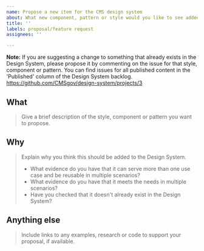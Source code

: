 ```yaml
---
name: Propose a new item for the CMS design system
about: What new component, pattern or style would you like to see added
title: ''
labels: proposal/feature request
assignees: ''

---
```


**Note:**
If you are suggesting a change to something that already exists in the Design System,
please propose it by commenting on the issue for that style, component or pattern.
You can find issues for all published content in the 'Published' column of the Design System backlog.
https://github.com/CMSgov/design-system/projects/3


## What
> Give a brief description of the style, component or pattern you want to propose.
## Why
> Explain why you think this should be added to the Design System.
>
> - What evidence do you have that it can serve more than one use case and be reusable in multiple scenarios?
> - What evidence do you have that it meets the needs in multiple scenarios?
> - Have you checked that it doesn't already exist in the Design System?
## Anything else
> Include links to any examples, research or code to support your proposal, if available.
